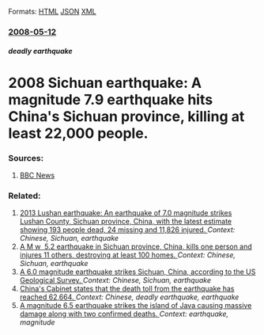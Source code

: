
Formats: [HTML](/news/2008/05/12/2008-sichuan-earthquake-a-magnitude-7-9-earthquake-hits-china-s-sichuan-province-killing-at-least-22-000-people.html)  [JSON](/news/2008/05/12/2008-sichuan-earthquake-a-magnitude-7-9-earthquake-hits-china-s-sichuan-province-killing-at-least-22-000-people.json)  [XML](/news/2008/05/12/2008-sichuan-earthquake-a-magnitude-7-9-earthquake-hits-china-s-sichuan-province-killing-at-least-22-000-people.xml)  

### [2008-05-12](/news/2008/05/12/index.md)

##### deadly earthquake
#  2008 Sichuan earthquake: A magnitude 7.9 earthquake hits China's Sichuan province, killing at least 22,000 people. 




### Sources:

1. [BBC News](http://news.bbc.co.uk/1/hi/in_depth/asia_pacific/2008/china_quake/default.stm)

### Related:

1. [2013 Lushan earthquake: An earthquake of 7.0 magnitude strikes Lushan County, Sichuan province, China, with the latest estimate showing 193 people dead, 24 missing and 11,826 injured. ](/news/2013/04/20/2013-lushan-earthquake-an-earthquake-of-7-0-magnitude-strikes-lushan-county-sichuan-province-china-with-the-latest-estimate-showing-193.md) _Context: Chinese, Sichuan, earthquake_
2. [A M w &nbsp;5.2 earthquake in Sichuan province, China, kills one person and injures 11 others, destroying at least 100 homes. ](/news/2010/01/31/a-m-w-nbsp-5-2-earthquake-in-sichuan-province-china-kills-one-person-and-injures-11-others-destroying-at-least-100-homes.md) _Context: Chinese, Sichuan, earthquake_
3. [ A 6.0 magnitude earthquake strikes Sichuan, China, according to the US Geological Survey. ](/news/2008/08/5/a-6-0-magnitude-earthquake-strikes-sichuan-china-according-to-the-us-geological-survey.md) _Context: Chinese, Sichuan, earthquake_
4. [ China's Cabinet states that the death toll from the earthquake has reached 62,664. ](/news/2008/05/25/china-s-cabinet-states-that-the-death-toll-from-the-earthquake-has-reached-62-664.md) _Context: Chinese, deadly earthquake, earthquake_
5. [A magnitude 6.5 earthquake strikes the island of Java causing massive damage along with two confirmed deaths. ](/news/2017/12/15/a-magnitude-6-5-earthquakea-strikesa-the-island-of-javaa-causing-massive-damage-along-with-two-confirmed-deaths.md) _Context: earthquake, magnitude_
